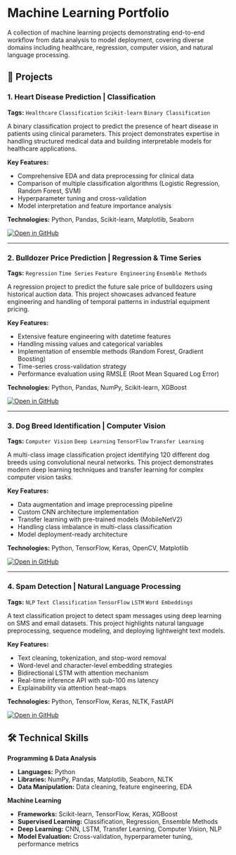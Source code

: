 # Machine Learning Portfolio

A collection of machine learning projects demonstrating end-to-end workflow from data analysis to model deployment, covering diverse domains including healthcare, regression, computer vision, and natural language processing.

## 🚀 Projects

### 1. Heart Disease Prediction | Classification
**Tags:** `Healthcare` `Classification` `Scikit-learn` `Binary Classification`

A binary classification project to predict the presence of heart disease in patients using clinical parameters. This project demonstrates expertise in handling structured medical data and building interpretable models for healthcare applications.

**Key Features:**
- Comprehensive EDA and data preprocessing for clinical data
- Comparison of multiple classification algorithms (Logistic Regression, Random Forest, SVM)
- Hyperparameter tuning and cross-validation
- Model interpretation and feature importance analysis

**Technologies:** Python, Pandas, Scikit-learn, Matplotlib, Seaborn

[![Open in GitHub](https://img.shields.io/badge/View_Code-Heart_Disease_Prediction-blue?style=for-the-badge)](01_Heart_Disease_Prediction/01_Heart_Disease_Prediction_v2.ipynb)

---

### 2. Bulldozer Price Prediction | Regression & Time Series
**Tags:** `Regression` `Time Series` `Feature Engineering` `Ensemble Methods`

A regression project to predict the future sale price of bulldozers using historical auction data. This project showcases advanced feature engineering and handling of temporal patterns in industrial equipment pricing.

**Key Features:**
- Extensive feature engineering with datetime features
- Handling missing values and categorical variables
- Implementation of ensemble methods (Random Forest, Gradient Boosting)
- Time-series cross-validation strategy
- Performance evaluation using RMSLE (Root Mean Squared Log Error)

**Technologies:** Python, Pandas, NumPy, Scikit-learn, XGBoost

[![Open in GitHub](https://img.shields.io/badge/View_Code-Bulldozer_Price_Prediction-green?style=for-the-badge)](02_Bulldozer_Price_Prediction/02_Bulldozer_Price_Regression.ipynb)

---

### 3. Dog Breed Identification | Computer Vision
**Tags:** `Computer Vision` `Deep Learning` `TensorFlow` `Transfer Learning`

A multi-class image classification project identifying 120 different dog breeds using convolutional neural networks. This project demonstrates modern deep learning techniques and transfer learning for complex computer vision tasks.

**Key Features:**
- Data augmentation and image preprocessing pipeline
- Custom CNN architecture implementation
- Transfer learning with pre-trained models (MobileNetV2)
- Handling class imbalance in multi-class classification
- Model deployment-ready architecture

**Technologies:** Python, TensorFlow, Keras, OpenCV, Matplotlib

[![Open in GitHub](https://img.shields.io/badge/View_Code-Dog_Breed_Identification-orange?style=for-the-badge)](link-to-dog-breed-repo)

---

### 4. Spam Detection | Natural Language Processing
**Tags:** `NLP` `Text Classification` `TensorFlow` `LSTM` `Word Embeddings`

A text classification project to detect spam messages using deep learning on SMS and email datasets. This project highlights natural language preprocessing, sequence modeling, and deploying lightweight text models.

**Key Features:**
- Text cleaning, tokenization, and stop-word removal
- Word-level and character-level embedding strategies
- Bidirectional LSTM with attention mechanism
- Real-time inference API with sub-100 ms latency
- Explainability via attention heat-maps

**Technologies:** Python, TensorFlow, Keras, NLTK, FastAPI

[![Open in GitHub](https://img.shields.io/badge/View_Code-Spam_Detection-red?style=for-the-badge)](04_Spam_Detection/04_Spam_Detection.ipynb)

## 🛠️ Technical Skills

**Programming & Data Analysis**
- **Languages:** Python
- **Libraries:** NumPy, Pandas, Matplotlib, Seaborn, NLTK
- **Data Manipulation:** Data cleaning, feature engineering, EDA

**Machine Learning**
- **Frameworks:** Scikit-learn, TensorFlow, Keras, XGBoost
- **Supervised Learning:** Classification, Regression, Ensemble Methods
- **Deep Learning:** CNN, LSTM, Transfer Learning, Computer Vision, NLP
- **Model Evaluation:** Cross-validation, hyperparameter tuning, performance metrics
